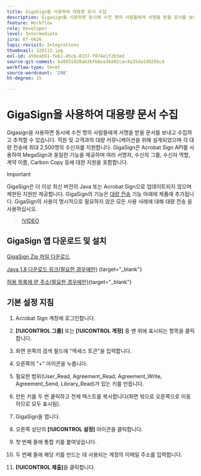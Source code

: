 ```yaml
---
title: GigaSign을 사용하여 대용량 문서 수집
description: Gigasign을 사용하면 동시에 수천 명의 사람들에게 서명을 받을 문서를 보내고 수집하고 추적할 수 있습니다
feature: Workflow
role: Developer
level: Intermediate
jira: KT-6626
topic-revisit: Integrations
thumbnail: 328113.jpg
exl-id: a59eab61-fe61-45c6-8137-f074e1f2b3ed
source-git-commit: ba9931920ab3bfb6ea38a92cac4a35da1d0295cd
workflow-type: tm+mt
source-wordcount: '298'
ht-degree: 1%

---
```


# GigaSign을 사용하여 대용량 문서 수집

Gigasign을 사용하면 동시에 수천 명의 사람들에게 서명을 받을 문서를 보내고 수집하고 추적할 수 있습니다. 직원 및 고객과의 대량 커뮤니케이션을 위해 설계되었으며 각 대량 전송에 최대 2,500명의 수신자를 지원합니다. GigaSign은 Acrobat Sign API를 사용하여 MegaSign과 동일한 기능을 제공하며 여러 서명자, 수신자 그룹, 수신자 역할, 계약 이름, Carbon Copy 등에 대한 지원을 포함합니다.

>[!IMPORTANT]
>
>GigaSign은 더 이상 최신 버전의 Java 또는 Acrobat Sign으로 업데이트되지 않으며 제한된 지원만 제공합니다. GigaSign의 기능은 [대량 전송](https://experienceleague.adobe.com/docs/document-cloud-learn/sign-learning-hub/admin-set-up/getting-started-admin/megasign.html?) 기능 아래에 제품에 추가됩니다. GigaSign의 사용이 명시적으로 필요하지 않은 모든 사용 사례에 대해 대량 전송 을 사용하십시오.

>[!VIDEO](https://video.tv.adobe.com/v/328113?quality=12&learn=on&hidetitle=true)

## GigaSign 앱 다운로드 및 설치

[GigaSign Zip 파일 다운로드](https://acrobat.adobe.com/id/urn:aaid:sc:US:001cf62d-1cab-46c7-aa96-661ac8680206)

[Java 1.8 다운로드 링크(필요한 경우에만)](https://www.oracle.com/java/technologies/javase/javase8-archive-downloads.html) {target="_blank"}

[허용 목록에 IP 주소(필요한 경우에만)](https://helpx.adobe.com/kr/sign/system-requirements.html#IPs){target="_blank"}

## 기본 설정 지침

1. Acrobat Sign 계정에 로그인합니다.

1. **[!UICONTROL 그룹]** 또는 **[!UICONTROL 계정]** 중 맨 위에 표시되는 항목을 클릭합니다.

1. 화면 왼쪽의 검색 필드에 &quot;액세스 토큰&quot;을 입력합니다.

1. 오른쪽의 &quot;+&quot; 아이콘을 누릅니다.

1. 필요한 범위(User_Read, Agreement_Read, Agreement_Write, Agreement_Send, Library_Read)가 있는 키를 만듭니다.

1. 만든 키를 두 번 클릭하고 전체 텍스트를 복사합니다(화면 밖으로 오른쪽으로 이동하므로 모두 표시됨).

1. GigaSign을 엽니다.

1. 오른쪽 상단의 **[!UICONTROL 설정]** 아이콘을 클릭합니다.

1. 첫 번째 줄에 통합 키를 붙여넣습니다.

1. 두 번째 줄에 해당 키를 만드는 데 사용되는 계정의 이메일 주소를 입력합니다.

1. **[!UICONTROL 제출]**&#x200B;을 클릭합니다.
